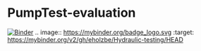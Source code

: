 # PumpTest-evaluation
[![Binder](https://mybinder.org/badge_logo.svg)](https://mybinder.org/v2/gh/eholzbe/PumpTest-evaluation/HEAD)
.. image:: https://mybinder.org/badge_logo.svg
 :target: https://mybinder.org/v2/gh/eholzbe/Hydraulic-testing/HEAD
